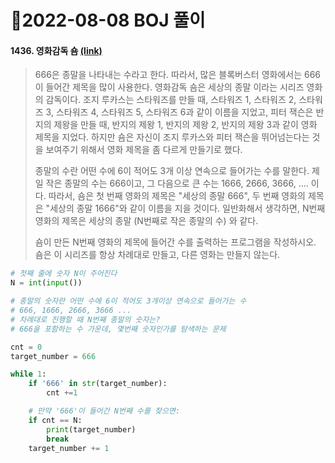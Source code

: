 # 📌2022-08-08 BOJ 풀이



#### 1436. 영화감독 숌 [(link)](https://www.acmicpc.net/problem/1436)

> 666은 종말을 나타내는 수라고 한다. 따라서, 많은 블록버스터 영화에서는 666이 들어간 제목을 많이 사용한다. 영화감독 숌은 세상의 종말 이라는 시리즈 영화의 감독이다. 조지 루카스는 스타워즈를 만들 때, 스타워즈 1, 스타워즈 2, 스타워즈 3, 스타워즈 4, 스타워즈 5, 스타워즈 6과 같이 이름을 지었고, 피터 잭슨은 반지의 제왕을 만들 때, 반지의 제왕 1, 반지의 제왕 2, 반지의 제왕 3과 같이 영화 제목을 지었다. 하지만 숌은 자신이 조지 루카스와 피터 잭슨을 뛰어넘는다는 것을 보여주기 위해서 영화 제목을 좀 다르게 만들기로 했다.
>
> 종말의 수란 어떤 수에 6이 적어도 3개 이상 연속으로 들어가는 수를 말한다. 제일 작은 종말의 수는 666이고, 그 다음으로 큰 수는 1666, 2666, 3666, .... 이다. 따라서, 숌은 첫 번째 영화의 제목은 "세상의 종말 666", 두 번째 영화의 제목은 "세상의 종말 1666"와 같이 이름을 지을 것이다. 일반화해서 생각하면, N번째 영화의 제목은 세상의 종말 (N번째로 작은 종말의 수) 와 같다.
>
> 숌이 만든 N번째 영화의 제목에 들어간 수를 출력하는 프로그램을 작성하시오. 숌은 이 시리즈를 항상 차례대로 만들고, 다른 영화는 만들지 않는다.

```python
# 첫째 줄에 숫자 N이 주어진다
N = int(input())

# 종말의 숫자란 어떤 수에 6이 적어도 3개이상 연속으로 들어가는 수
# 666, 1666, 2666, 3666 ...
# 차례대로 진행할 때 N번째 종말의 숫자는?
# 666을 포함하는 수 가운데, 몇번째 숫자인가를 탐색하는 문제

cnt = 0
target_number = 666

while 1:
    if '666' in str(target_number):
        cnt +=1

    # 만약 '666'이 들어간 N번째 수를 찾으면:
    if cnt == N:
        print(target_number)
        break
    target_number += 1
```

